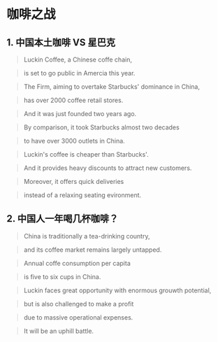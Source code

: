 # 咖啡之战

## 1. 中国本土咖啡 VS 星巴克

> Luckin Coffee, a Chinese coffe chain,

> is set to go public in Amercia this year.

> The Firm, aiming to overtake Starbucks' dominance in China,

> has over 2000 coffee retail stores.

> And it was just founded two years ago.

> By comparison, it took Starbucks almost two decades

> to have over 3000 outlets in China.

> Luckin's coffee is cheaper than Starbucks'.

> And it provides heavy discounts to attract new customers.

> Moreover, it offers quick deliveries

> instead of a relaxing seating evironment.

## 2. 中国人一年喝几杯咖啡？

> China is traditionally a tea-drinking country,

> and its coffee market remains largely untapped.

> Annual coffe consumption per capita

> is five to six cups in China.

> Luckin faces great opportunity with enormous grouwth potential,

> but is also challenged to make a profit

> due to massive operational expenses.

> It will be an uphill battle.

